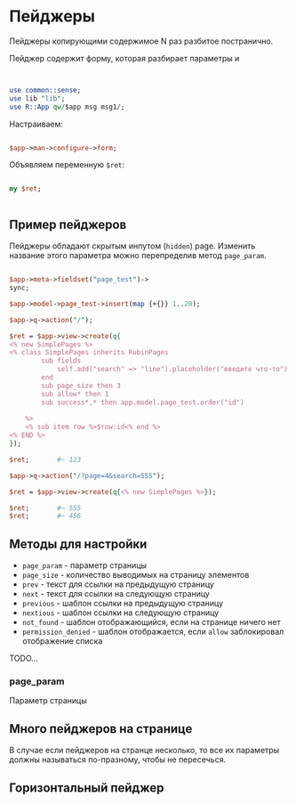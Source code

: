 # Пейджеры

Пейджеры копирующими содержимое N раз разбитое постранично.

Пейджер содержит форму, которая разбирает параметры и 

```perl


use common::sense;
use lib "lib";
use R::App qw/$app msg msg1/;

```

Настраиваем:

```perl

$app->man->configure->form;

```

Объявляем переменную `$ret`:

```perl

my $ret;



```

## Пример пейджеров

Пейджеры обладают скрытым инпутом (`hidden`) page. Изменить название этого параметра можно перепределив метод `page_param`.

```perl

$app->meta->fieldset("page_test")->
sync;

$app->model->page_test->insert(map {+{}} 1..20);

$app->q->action("/");

$ret = $app->view->create(q{
<% new SimplePages %>
<% class SimplePages inherits RubinPages
		sub fields
			self.add("search" => "line").placeholder("введите что-то")
		end
		sub page_size then 3
		sub allow* then 1
		sub success*,* then app.model.page_test.order("id")
	
	%>
	<% sub item row %>$row:id<% end %>
<% END %>
});

$ret;		#~ 123

$app->q->action("/?page=4&search=555");

$ret = $app->view->create(q{<% new SimplePages %>});

$ret;		#~ 555
$ret;		#~ 456


```

## Методы для настройки

* `page_param` - параметр страницы
* `page_size` - количество выводимых на страницу элементов
* `prev` - текст для ссылки на предыдущую страницу
* `next` - текст для ссылки на следующую страницу
* `previous` - шаблон ссылки на предыдущую страницу
* `nextious` - шаблон ссылки на следующую страницу
* `not_found` - шаблон отображающийся, если на странице ничего нет
* `permission_denied` - шаблон отображается, если `allow` заблокировал отображение списка

TODO...


### page_param

Параметр страницы


## Много пейджеров на странице

В случае если пейджеров на странце несколько, то все их параметры должны называться по-празному, чтобы не пересечься.


## Горизонтальный пейджер